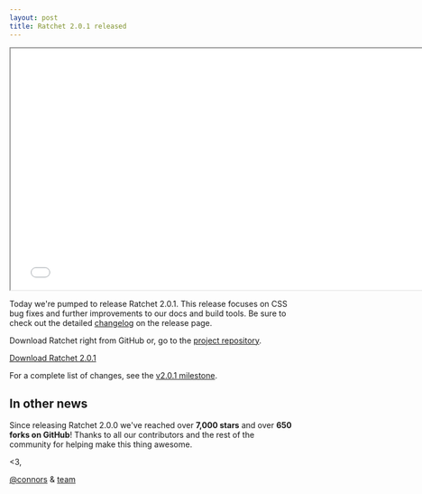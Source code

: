 ```yaml
---
layout: post
title: Ratchet 2.0.1 released
---
```


<div class="embed-responsive embed-responsive-16by9">
  <iframe class="embed-responsive-item" src="//www.youtube.com/embed/otCpCn0l4Wo?rel=0" width="760" height="428" allowfullscreen></iframe>
</div>

Today we're pumped to release Ratchet 2.0.1. This release focuses on CSS bug fixes and further improvements to our docs and build tools. Be sure to check out the detailed [changelog](https://github.com/twbs/ratchet/releases/tag/v2.0.1) on the release page.

Download Ratchet right from GitHub or, go to the [project repository](https://github.com/twbs/ratchet).

<a class="btn-link btn-link-ratchet" href="https://github.com/twbs/ratchet/archive/v2.0.1.zip">Download Ratchet 2.0.1</a>

For a complete list of changes, see the [v2.0.1 milestone](https://github.com/twbs/ratchet/issues?q=state%3Aclosed+type%3Aissue+milestone%3A2.0.1).

## In other news

Since releasing Ratchet 2.0.0 we've reached over **7,000 stars** and over **650 forks on GitHub**! Thanks to all our contributors and the rest of the community for helping make this thing awesome.


<3,

[@connors](https://twitter.com/connors) & [team](https://github.com/orgs/twbs/members)
